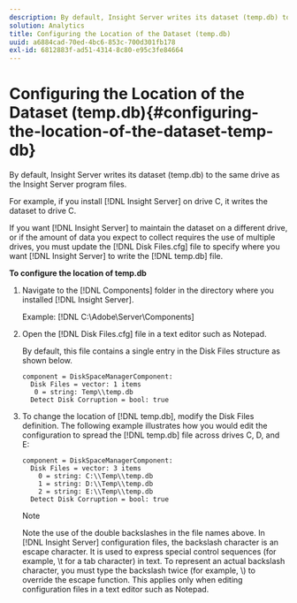 ```yaml
---
description: By default, Insight Server writes its dataset (temp.db) to the same drive as the Insight Server program files.
solution: Analytics
title: Configuring the Location of the Dataset (temp.db)
uuid: a6884cad-70ed-4bc6-853c-700d301fb178
exl-id: 6812883f-ad51-4314-8c80-e95c3fe84664
---
```

# Configuring the Location of the Dataset (temp.db){#configuring-the-location-of-the-dataset-temp-db}

By default, Insight Server writes its dataset (temp.db) to the same drive as the Insight Server program files.

For example, if you install [!DNL Insight Server] on drive C, it writes the dataset to drive C.

If you want [!DNL Insight Server] to maintain the dataset on a different drive, or if the amount of data you expect to collect requires the use of multiple drives, you must update the [!DNL Disk Files.cfg] file to specify where you want [!DNL Insight Server] to write the [!DNL temp.db] file.

**To configure the location of temp.db** 

1. Navigate to the [!DNL Components] folder in the directory where you installed [!DNL Insight Server].

   Example: [!DNL C:\Adobe\Server\Components]

1. Open the [!DNL Disk Files.cfg] file in a text editor such as Notepad.

   By default, this file contains a single entry in the Disk Files structure as shown below.

   ```
   component = DiskSpaceManagerComponent:
     Disk Files = vector: 1 items
      0 = string: Temp\\temp.db
     Detect Disk Corruption = bool: true
   ```

1. To change the location of [!DNL temp.db], modify the Disk Files definition. The following example illustrates how you would edit the configuration to spread the [!DNL temp.db] file across drives C, D, and E:

   ```
   component = DiskSpaceManagerComponent:
     Disk Files = vector: 3 items
       0 = string: C:\\Temp\\temp.db
       1 = string: D:\\Temp\\temp.db
       2 = string: E:\\Temp\\temp.db
     Detect Disk Corruption = bool: true
   ```

   >[!NOTE]
   >
   >Note the use of the double backslashes in the file names above. In [!DNL Insight Server] configuration files, the backslash character is an escape character. It is used to express special control sequences (for example, \t for a tab character) in text. To represent an actual backslash character, you must type the backslash twice (for example, \\) to override the escape function. This applies only when editing configuration files in a text editor such as Notepad.
